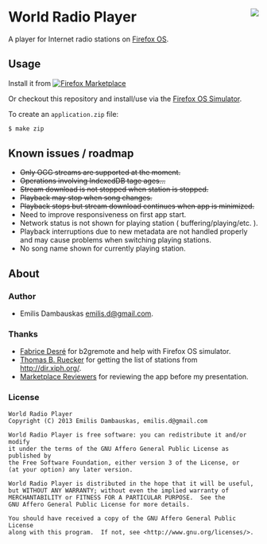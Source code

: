 # <img src="https://raw.github.com/emilis/worldradioplayer/master/static/img/icons/60.png" align="right"> World Radio Player

A player for Internet radio stations on [Firefox OS][].

## Usage

Install it from [![Firefox Marketplace][marketplace-logo]][marketplace-link]

Or checkout this repository and install/use via the [Firefox OS Simulator][simulator].

To create an `application.zip` file:
``` bash
$ make zip
```

## Known issues / roadmap

- ~~Only OGG streams are supported at the moment.~~
- ~~Operations involving IndexedDB tage ages...~~
- ~~Stream download is not stopped when station is stopped.~~
- ~~Playback may stop when song changes.~~
- ~~Playback stops but stream download continues when app is minimized.~~
- Need to improve responsiveness on first app start.
- Network status is not shown for playing station ( buffering/playing/etc. ).
- Playback interruptions due to new metadata are not handled properly and may cause problems when switching playing stations.
- No song name shown for currently playing station.

## About

### Author

- Emilis Dambauskas <emilis.d@gmail.com>.

### Thanks

- [Fabrice Desré][fabricedesre] for b2gremote and help with Firefox OS simulator.
- [Thomas B. Ruecker][dm8tbr] for getting the list of stations from <http://dir.xiph.org/>.
- [Marketplace Reviewers][] for reviewing the app before my presentation.

### License

    World Radio Player
    Copyright (C) 2013 Emilis Dambauskas, emilis.d@gmail.com

    World Radio Player is free software: you can redistribute it and/or modify
    it under the terms of the GNU Affero General Public License as published by
    the Free Software Foundation, either version 3 of the License, or
    (at your option) any later version.

    World Radio Player is distributed in the hope that it will be useful,
    but WITHOUT ANY WARRANTY; without even the implied warranty of
    MERCHANTABILITY or FITNESS FOR A PARTICULAR PURPOSE.  See the
    GNU Affero General Public License for more details.

    You should have received a copy of the GNU Affero General Public License
    along with this program.  If not, see <http://www.gnu.org/licenses/>.

[Firefox OS]: https://www.mozilla.org/en-US/firefox/partners/#os "Firefox OS"
[marketplace-link]: https://marketplace.firefox.com/app/world-radio-player/ "World Radio Player"
[marketplace-logo]: https://raw.github.com/emilis/worldradioplayer/master/static/img/marketplace-logo.png "Firefox Marketplace"
[simulator]: https://addons.mozilla.org/en-US/firefox/addon/firefox-os-simulator/ "Firefox OS Simulator"
[fabricedesre]: https://github.com/fabricedesre "Fabrice Desré"
[dm8tbr]: https://github.com/dm8tbr "Thomas B. Ruecker"
[Marketplace Reviewers]: https://wiki.mozilla.org/Marketplace/Reviewers "Marketplace Reviewers"
